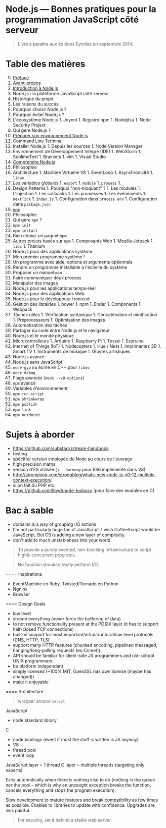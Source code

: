# Node.js — Bonnes pratiques pour la programmation JavaScript côté serveur

> Livre à paraître aux éditions Eyrolles en septembre 2014.

# Table des matières

0. [Préface](chapters/00-preamble.adoc)
0. [Avant-propos](chapters/00-foreword.adoc)
1. [Introduction à Node.js](chapters/01-introduction.adoc)
  1. Node.js : la plateforme JavaScript côté serveur
  1. Historique du projet
  1. Les raisons du succès
  1. Pourquoi choisir Node.js ?
  1. Pourquoi éviter Node.js ?
  1. L'écosystème Node.js
    1. Joyent
    1. Registre npm
    1. Nodejitsu
    1. Node Security Project
  1. Qui gère Node.js ?
1. [Préparer son environnement Node.js](chapters/02-environment.adoc)
  1. Command Line Terminal
  1. Installer Node.js
    1. Depuis les sources
    1. Node Version Manager
  1. Environnement de Développement Intégré (IDE)
    1. WebStorm
    1. SublimeText
    1. Brackets
    1. vim
    1. Visual Studio
1. [Comprendre Node.js](chapters/03-understanding.adoc)
  1. Philosophie
  1. Architecture
    1. Machine Virtuelle V8
    1. EventLoop
    1. Asynchronicité
    1. `libuv`
  1. Les variables globales
    1. `export`
    1. `module`
    1. `process`
    1. `_`
  1. Design Patterns
    1. Pourquoi "non-bloquant" ?
    1. Les modules
    1. L'injection
    1. Les callbacks
    1. Les promesses
    1. Les évènements
    1. `nextTick`
    1. `index.js`
    1. Configuration dans `process.env`
    1. Configuration dans `package.json` 
1. [`npm`](chapters/04-npm.adoc)
  1. Philosophie
  1. Qui gère `npm` ?
  1. `npm init`
  1. `npm install`
  1. Bien choisir un paquet `npm`
  1. Autres projets basés sur `npm`
    1. Composants Web
    1. Mozilla Jetpack
    1. `libc`
    1. Titanium
1. Node.js pour des applications système
  1. Mon premier programme système !
  1. Un programme avec aide, options et arguments optionnels
  1. Rendre un programme installable à l'échelle du système
  1. Proposer un manuel `man`
  1. Faire communiquer deux process
  1. Manipuler des images
1. Node.js pour les applications temps-réel
1. Node.js pour des applications Web
1. Node.js pour le développeur frontend
  1. Gestion des librairies
    1. bower
    1. npm
    1. Ender
    1. Components
    1. Webpack
  1. Tâches utiles
    1. Vérification syntaxique
    1. Concaténation et minification
    1. Préprocesseurs
    1. Optimisation des images
  1. Automatisation des tâches
  1. Partager du code entre Node.js et le navigateur
1. Node.js et le monde physique
  1. Microcontrolleurs
    1. Arduino
    1. Raspberry Pi
    1. Tessel
    1. Espruino
  1. Internet of Things (IoT)
    1. Nodecopters
    1. Hue / Nest
    1. Imprimantes 3D
    1. Smart TV
    1. Instruments de musique
    1. Œuvres artistiques
1. Node.js avancé
  1. Node.js sans JavaScript
  1. `node-gyp` ou écrire en C++ pour `libuv`
  1. `node debug`
  1. Flags avancés (`node --v8-options`)
1. `npm` avancé
  1. Variables d'environnement
  1. `npm run-script`
  1. `npm shrinkwrap`
  1. `npm publish`
  1. `npm link`
  1. `npm outdated` 


# Sujets à aborder

- https://github.com/substack/stream-handbook
- testing
- spécifier version employée de Node au cours de l'ouvrage
- high precision maths
- version d'ES utilisée (+ `--harmony` pour ES6 implémenté dans V8)
- http://strongloop.com/strongblog/whats-new-node-js-v0-12-multiple-context-execution/
- si on fait du PHP etc.
- https://github.com/lloyd/node-toobusy (pour faire des modules en C)

# Bac à sable


- domains is a way of grouping I/O actions
- I'm not particularly huge fan of JavaScript. I wish CoffeeScript would be JavaScript. But CS is adding a new layer of complexity.
- don't add to much unstableness into your world


> To provide a purely evented, non-blocking infrastructure to script highly concurrent programs.

> No function should directly perform I/O.

==== Inspirations

- EventMachine en Ruby, Twisted/Tornado en Python
- Ngninx
- Browser

==== Design Goals

- low level
- stream everything (never force the buffering of data)
- to not remove functionality present at the POSIX layer (it has to support half-closed TCP connections)
- built-in support for most important/infrastructural/low level protocols (DNS, HTTP, TLS)
- support many HTTP features (chunked encoding, pipelined messaged, hanging/long-polling requests (ex-Comet))
- API should be familiar for client-side JS programmers and old-school UNIX programmers
- be platform independant
- simply licensed (~100% MIT, OpenSSL has own license (maybe has changed))
- make it enjoyable

==== Architecture

> wrapper around `select`

JavaScript
- node standard library

C
- node bindings (event if most the stuff is written is JS anyway)
- V8
- thread pool
- event loop

JavaScript layer = 1 thread
C layer = multiple threads (targeting only experts)

Exits automatically when there is nothing else to do (nothing in the queue nor the pool - which is why an uncaught exception breaks the function, cancels everything and stops the program execution).

Slow development to mature features and break compatibility as few times as possible. Enables to libraries to update with confidence. Upgrades are less painful.

> For security, set it behind a stable web server.

